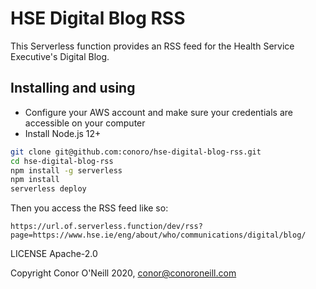 # HSE Digital Blog RSS
This Serverless function provides an RSS feed for the Health Service Executive's Digital Blog.

## Installing and using
* Configure your AWS account and make sure your credentials are accessible on your computer
* Install Node.js 12+

```bash
git clone git@github.com:conoro/hse-digital-blog-rss.git
cd hse-digital-blog-rss
npm install -g serverless
npm install
serverless deploy
```
Then you access the RSS feed like so:

```
https://url.of.serverless.function/dev/rss?page=https://www.hse.ie/eng/about/who/communications/digital/blog/
```

LICENSE Apache-2.0

Copyright Conor O'Neill 2020, conor@conoroneill.com
